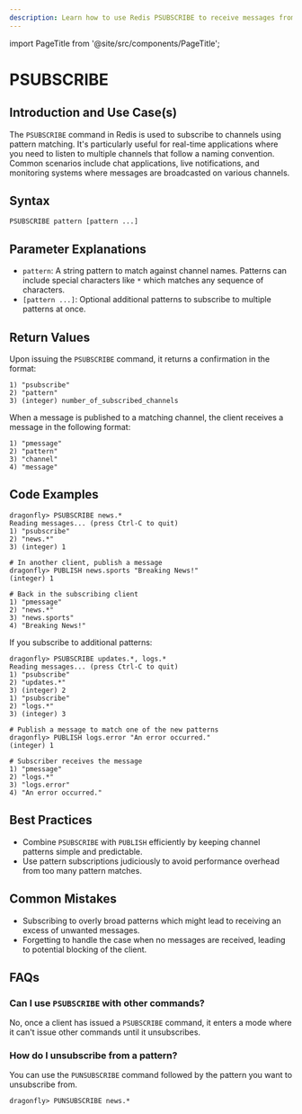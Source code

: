 ```yaml
---
description: Learn how to use Redis PSUBSCRIBE to receive messages from channels matching certain patterns, ideal for flexible message handling.
---
```


import PageTitle from '@site/src/components/PageTitle';

# PSUBSCRIBE

<PageTitle title="Redis PSUBSCRIBE Explained (Better Than Official Docs)" />

## Introduction and Use Case(s)

The `PSUBSCRIBE` command in Redis is used to subscribe to channels using pattern matching. It's particularly useful for real-time applications where you need to listen to multiple channels that follow a naming convention. Common scenarios include chat applications, live notifications, and monitoring systems where messages are broadcasted on various channels.

## Syntax

```plaintext
PSUBSCRIBE pattern [pattern ...]
```

## Parameter Explanations

- `pattern`: A string pattern to match against channel names. Patterns can include special characters like `*` which matches any sequence of characters.
- `[pattern ...]`: Optional additional patterns to subscribe to multiple patterns at once.

## Return Values

Upon issuing the `PSUBSCRIBE` command, it returns a confirmation in the format:

```plaintext
1) "psubscribe"
2) "pattern"
3) (integer) number_of_subscribed_channels
```

When a message is published to a matching channel, the client receives a message in the following format:

```plaintext
1) "pmessage"
2) "pattern"
3) "channel"
4) "message"
```

## Code Examples

```cli
dragonfly> PSUBSCRIBE news.*
Reading messages... (press Ctrl-C to quit)
1) "psubscribe"
2) "news.*"
3) (integer) 1

# In another client, publish a message
dragonfly> PUBLISH news.sports "Breaking News!"
(integer) 1

# Back in the subscribing client
1) "pmessage"
2) "news.*"
3) "news.sports"
4) "Breaking News!"
```

If you subscribe to additional patterns:

```cli
dragonfly> PSUBSCRIBE updates.*, logs.*
Reading messages... (press Ctrl-C to quit)
1) "psubscribe"
2) "updates.*"
3) (integer) 2
1) "psubscribe"
2) "logs.*"
3) (integer) 3

# Publish a message to match one of the new patterns
dragonfly> PUBLISH logs.error "An error occurred."
(integer) 1

# Subscriber receives the message
1) "pmessage"
2) "logs.*"
3) "logs.error"
4) "An error occurred."
```

## Best Practices

- Combine `PSUBSCRIBE` with `PUBLISH` efficiently by keeping channel patterns simple and predictable.
- Use pattern subscriptions judiciously to avoid performance overhead from too many pattern matches.

## Common Mistakes

- Subscribing to overly broad patterns which might lead to receiving an excess of unwanted messages.
- Forgetting to handle the case when no messages are received, leading to potential blocking of the client.

## FAQs

### Can I use `PSUBSCRIBE` with other commands?

No, once a client has issued a `PSUBSCRIBE` command, it enters a mode where it can't issue other commands until it unsubscribes.

### How do I unsubscribe from a pattern?

You can use the `PUNSUBSCRIBE` command followed by the pattern you want to unsubscribe from.

```cli
dragonfly> PUNSUBSCRIBE news.*
```
